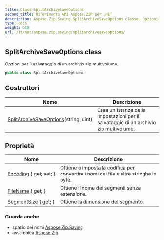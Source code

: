 ```yaml
---
title: Class SplitArchiveSaveOptions
second_title: Riferimento API Aspose.ZIP per .NET
description: Aspose.Zip.Saving.SplitArchiveSaveOptions classe. Opzioni per il salvataggio di un archivio zip multivolume.
type: docs
weight: 610
url: /it/net/aspose.zip.saving/splitarchivesaveoptions/
---
```

## SplitArchiveSaveOptions class

Opzioni per il salvataggio di un archivio zip multivolume.

```csharp
public class SplitArchiveSaveOptions
```

## Costruttori

| Nome | Descrizione |
| --- | --- |
| [SplitArchiveSaveOptions](splitarchivesaveoptions/)(string, uint) | Crea un'istanza delle impostazioni per il salvataggio di un archivio zip multivolume. |

## Proprietà

| Nome | Descrizione |
| --- | --- |
| [Encoding](../../aspose.zip.saving/splitarchivesaveoptions/encoding/) { get; set; } | Ottiene o imposta la codifica per convertire i nomi dei file e altre stringhe in byte. |
| [FileName](../../aspose.zip.saving/splitarchivesaveoptions/filename/) { get; } | Ottiene il nome dei segmenti senza estensione. |
| [SegmentSize](../../aspose.zip.saving/splitarchivesaveoptions/segmentsize/) { get; } | Ottiene la dimensione del segmento. |

### Guarda anche

* spazio dei nomi [Aspose.Zip.Saving](../../aspose.zip.saving/)
* assemblea [Aspose.Zip](../../)



